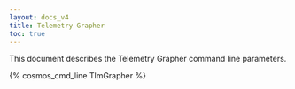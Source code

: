 ```yaml
---
layout: docs_v4
title: Telemetry Grapher
toc: true
---
```


This document describes the Telemetry Grapher command line parameters.

{% cosmos_cmd_line TlmGrapher %}
